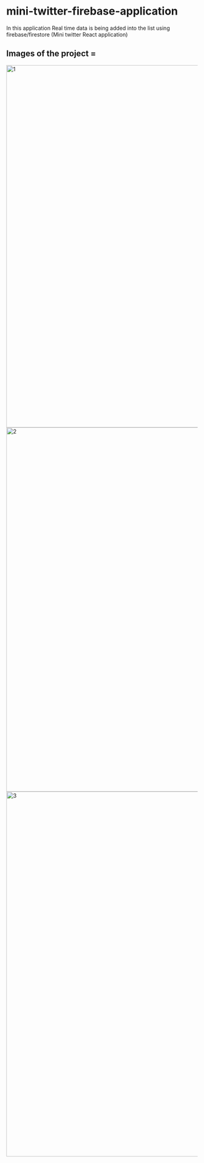 
# mini-twitter-firebase-application
In this application Real time data is being added into the list using firebase/firestore (Mini twitter React application)

## Images of the project = 
<img width="953" alt="1" src="https://user-images.githubusercontent.com/75531763/127534782-95586f51-a81a-42de-af28-89e94777cb4e.png">

<img width="958" alt="2" src="https://user-images.githubusercontent.com/75531763/127534843-5c010b78-c74f-433b-a9f5-8aa7e5ffe9f5.png">

<img width="960" alt="3" src="https://user-images.githubusercontent.com/75531763/127534866-335c0a4a-ce6a-4f89-a24b-b9877119e2b8.png">


